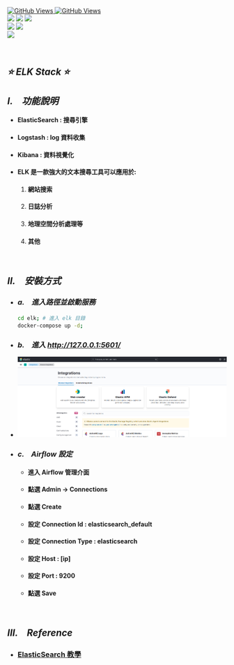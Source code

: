 <a href='https://github.com/dl-jack-123/CAED'><img alt='GitHub Views' src='https://views.whatilearened.today/views/github/dl-jack-123/CAED.svg'> 
<a href='https://github.com/dl-jack-123/CAED'><img alt='GitHub Views' src='https://img.shields.io/badge/dynamic/json?color=success&label=Clone&query=count_total&url=https://gist.githubusercontent.com/dl-jack-123/7b40f4b7a8ef0f41258dd5343a77e1a9/raw/CAED_clone.json&logo=github](https://github.com/Junwu0615/How-To-Use-Clone-Shields'> <br> 
[![](https://img.shields.io/badge/Project-Apache_Airflow-blue.svg?style=plastic)](https://github.com/dl-jack-123/CAED) 
[![](https://img.shields.io/badge/Project-Docker-blue.svg?style=plastic)](https://github.com/dl-jack-123/CAED) 
[![](https://img.shields.io/badge/Project-Crawler-blue.svg?style=plastic)](https://github.com/dl-jack-123/CAED) <br>
[![](https://img.shields.io/badge/Language-Python_3.12.0-blue.svg?style=plastic)](https://www.python.org/) 
[![](https://img.shields.io/badge/Operating_System-Windows_10-blue.svg?style=plastic)](https://www.microsoft.com/zh-tw/software-download/windows10) <br>
[![](https://img.shields.io/badge/Database-PostgreSQL-yellow.svg?style=plastic)](https://github.com/dl-jack-123/CAED) 

<br>

## *⭐ ELK Stack ⭐*

## *I.　功能說明*
- #### ElasticSearch : 搜尋引擎
- #### Logstash : log 資料收集
- #### Kibana : 資料視覺化
- #### ELK 是一款強大的文本搜尋工具可以應用於:
  1. #### 網站搜索
  2. #### 日誌分析
  3. #### 地理空間分析處理等
  4. #### 其他

<br>

## *II.　安裝方式*
- ### *a.　進入路徑並啟動服務*
    ```bash
    cd elk; # 進入 elk 目錄
    docker-compose up -d;
    ```

- ### *b.　進入 http://127.0.0.1:5601/*
- ![png](../sample/elastic_home.png)

- ### *c.　Airflow 設定*
  - #### 進入 Airflow 管理介面
  - #### 點選 Admin -> Connections
  - #### 點選 Create
  - #### 設定 Connection Id : elasticsearch_default
  - #### 設定 Connection Type : elasticsearch
  - #### 設定 Host : [ip]
  - #### 設定 Port : 9200
  - #### 點選 Save

<br>

## *III.　Reference*
-  ### [ElasticSearch 教學](https://gary840227.medium.com/elasticsearch-%E6%95%99%E5%AD%B8-fdbb9fdf3225)